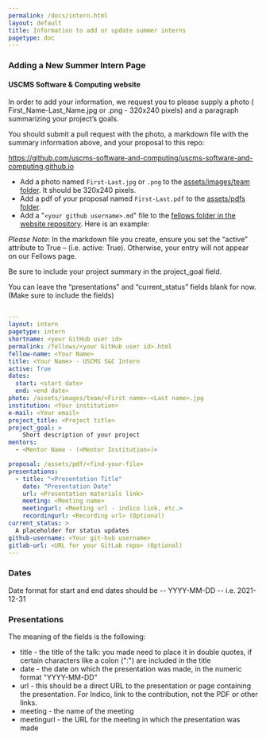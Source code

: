 ```yaml
---
permalink: /docs/intern.html
layout: default
title: Information to add or update summer interns
pagetype: doc
---
```


### Adding a New Summer Intern Page

#### USCMS Software & Computing website
In order to add your information, we request you to please supply a photo ( First_Name-Last_Name.jpg or .png - 320x240 pixels) and a paragraph summarizing your project’s goals.

You should submit a pull request with the photo, a markdown file with the summary information above, and your proposal to this repo:

<https://github.com/uscms-software-and-computing/uscms-software-and-computing.github.io>

* Add a photo named `First-Last.jpg` or `.png` to the [assets/images/team folder](https://github.com/uscms-software-and-computing/uscms-software-and-computing.github.io/tree/master/assets/images/team). It should be 320x240 pixels.
* Add a pdf of your proposal named `First-Last.pdf` to the [assets/pdfs folder](https://github.com/uscms-software-and-computing/uscms-software-and-computing.github.io/tree/master/assets/pdfs).
* Add a "`<your github username>.md`" file to the [fellows folder in the website repository](https://github.com/uscms-software-and-computing/uscms-software-and-computing.github.io/tree/master/pages/summer_interns). Here is an example:

*Please Note*:  In the markdown file you create, ensure you set the “active” attribute to True – (i.e.  active: True).  Otherwise, your entry will not appear on our Fellows page.

Be sure to include your project summary in the project_goal field.

You can leave the “presentations” and “current_status” fields blank for now.  (Make sure to include the fields)

```yml

---
layout: intern
pagetype: intern
shortname: <your GitHub user id>
permalink: /fellows/<your GitHub user id>.html
fellow-name: <Your Name>
title: <Your Name> - USCMS S&C Intern
active: True
dates:
  start: <start date>
  end: <end date>
photo: /assets/images/team/<First name>-<Last name>.jpg
institution: <Your institution>
e-mail: <Your email>
project_title: <Project title>
project_goal: >
    Short description of your project
mentors:
  - <Mentor Name - (<Mentor Institution>)>

proposal: /assets/pdf/<find-your-file>
presentations:
  - title: "<Presentation Title"
    date: "Presentation Date"
    url: <Presentation materials link>
    meeting: <Meeting name>
    meetingurl: <Meeting url - indico link, etc.>
    recordingurl: <Recording url> (Optional)
current_status: >
  A placeholder for status updates
github-username: <Your git-hub username>
gitlab-url: <URL for your GitLab repo> (Optional)
---
```

### Dates
Date format for start and end dates should be -- YYYY-MM-DD -- i.e. 2021-12-31

### Presentations

The meaning of the fields is the following:

  * title - the title of the talk: you made need to place it in double quotes, if certain characters like a colon (":") are included in the title
  * date - the date on which the presentation was made, in the numeric format "YYYY-MM-DD"
  * url - this should be a direct URL to the presentation or page containing the presentation. For Indico, link to the contribution, not the PDF or other links.
  * meeting - the name of the meeting
  * meetingurl - the URL for the meeting in which the presentation was made
